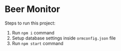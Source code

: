 # Beer Monitor 

Steps to run this project:

1. Run `npm i` command
2. Setup database settings inside `ormconfig.json` file
3. Run `npm start` command
